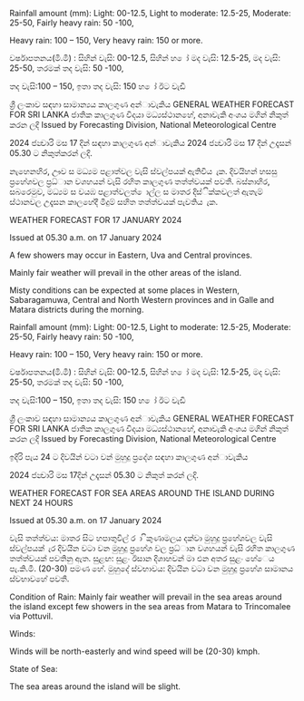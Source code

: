 Rainfall amount (mm): Light: 00-12.5, Light to moderate: 12.5-25, Moderate: 25-50, Fairly heavy rain: 50 -100,

Heavy rain: 100 – 150, Very heavy rain: 150 or more.

වර්ෂාපතනය(මි.මී) : සිහින් වැසි: 00-12.5, සිහින් හ ෝ මද වැසි: 12.5-25, මද වැසි: 25-50, තරමක් තද වැසි: 50 -100,

තද වැසි:100 – 150, ඉතා තද වැසි: 150 හ ෝ ඊට වැඩි

ශ්‍රී ලංකාව සඳහා සාමාන්‍යය කාලගුණ අන්‍ාවැකිය GENERAL WEATHER FORECAST FOR SRI LANKA ජාතික කාලගුණ විදයා මධ්‍යස්ථානහේ, අනාවැකි අංශය මගින් නිකුත් කරන ලදි Issued by Forecasting Division, National Meteorological Centre

2024 ජන්‍වාරි මස 17 දින්‍ සඳහා කාලගුණ අන්‍ාවැකිය 2024 ජන්‍වාරි මස 17 දින්‍ උදෑසන්‍ 05.30 ට නිකුත්කරන්‍ ලදි.

නැහෙනහිර, ඌව ස මධ්‍යම පළාත්වල වැසි ස්වල්පයක් ඇතිවිය ැක. දිවයිහන් හසසු ප්‍රහේශවල ප්‍රධ්‍ාන වශහයන් වැසි රහිත කාලගුණ තත්ත්වයක් පවතී. බස්නාහිර, සබරෙමුව, මධ්‍යම ස වයඹ පළාත්වලත් ොල්ල ස මාතර දිස්ික්කවලත් ඇතැම් ස්ථානවල උදෑසන කාලහේදී මීදුම් සහිත තත්ත්වයක් පැවතිය ැක.

WEATHER FORECAST FOR 17 JANUARY 2024

Issued at 05.30 a.m. on 17 January 2024

A few showers may occur in Eastern, Uva and Central provinces.

Mainly fair weather will prevail in the other areas of the island.

Misty conditions can be expected at some places in Western, Sabaragamuwa, Central and North Western provinces and in Galle and Matara districts during the morning.

Rainfall amount (mm): Light: 00-12.5, Light to moderate: 12.5-25, Moderate: 25-50, Fairly heavy rain: 50 -100,

Heavy rain: 100 – 150, Very heavy rain: 150 or more.

වර්ෂාපතනය(මි.මී) : සිහින් වැසි: 00-12.5, සිහින් හ ෝ මද වැසි: 12.5-25, මද වැසි: 25-50, තරමක් තද වැසි: 50 -100,

තද වැසි:100 – 150, ඉතා තද වැසි: 150 හ ෝ ඊට වැඩි

ශ්‍රී ලංකාව සඳහා සාමාන්‍යය කාලගුණ අන්‍ාවැකිය GENERAL WEATHER FORECAST FOR SRI LANKA ජාතික කාලගුණ විදයා මධ්‍යස්ථානහේ, අනාවැකි අංශය මගින් නිකුත් කරන ලදි Issued by Forecasting Division, National Meteorological Centre

ඉදිරි පැය 24 ට දිවයින්‍ වටා වන්‍ මුහුදු ප්‍රදේශ සඳහා කාලගුණ අන්‍ාවැකිය

2024 ජන්‍වාරි මස 17දින්‍ උදෑසන්‍ 05.30 ට නිකුත් කරන්‍ ලදි.

WEATHER FORECAST FOR SEA AREAS AROUND THE ISLAND DURING NEXT 24 HOURS

Issued at 05.30 a.m. on 17 January 2024

වැසි තත්ත්වය: මාතර සිට හපාතුවිල් ර ා ිකුණාමලය දක්වා මුහුදු ප්‍රහේශවල වැසි ස්වල්පයක් ැර දිවයින වටා වන මුහුදු ප්‍රහේශ වල ප්‍රධ්‍ාන වශහයන් වැසි රහිත කාලගුණ තත්ත්වයක් පවතිනු ඇත. සුළඟ: සුළං ඊසාන දිශාහවන් මා එන අතර සුළං හේෙය පැ.කි.මී. (20-30) පමණ හේ. මුහුදේ ස්වභාවය: දිවයින වටා වන මුහුදු ප්‍රහේශ සාමානය ස්වභාවහේ පවතී.

Condition of Rain: Mainly fair weather will prevail in the sea areas around the island except few showers in the sea areas from Matara to Trincomalee via Pottuvil.

Winds:

Winds will be north-easterly and wind speed will be (20-30) kmph.

State of Sea:

The sea areas around the island will be slight.